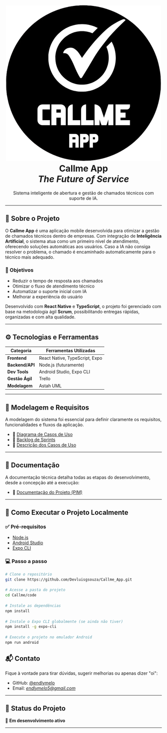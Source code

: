 

<h1 align="center">  
   <img src='https://raw.githubusercontent.com/endlymelo/AtividadeEgydioIndividual.4ADS/refs/heads/main/logoCallmeapp%20(1).png'>  <br/>
  <strong>Callme App</strong>
  <br/>
  <em>The Future of Service</em>
</h1>

<p align="center">
  Sistema inteligente de abertura e gestão de chamados técnicos com suporte de IA.
</p>

---

## 📘 Sobre o Projeto

O **Callme App** é uma aplicação mobile desenvolvida para otimizar a gestão de chamados técnicos dentro de empresas. Com integração de **Inteligência Artificial**, o sistema atua como um primeiro nível de atendimento, oferecendo soluções automáticas aos usuários. Caso a IA não consiga resolver o problema, o chamado é encaminhado automaticamente para o técnico mais adequado.

### 🎯 Objetivos

* Reduzir o tempo de resposta aos chamados
* Otimizar o fluxo de atendimento técnico
* Automatizar o suporte inicial com IA
* Melhorar a experiência do usuário

Desenvolvido com **React Native** e **TypeScript**, o projeto foi gerenciado com base na metodologia ágil **Scrum**, possibilitando entregas rápidas, organizadas e com alta qualidade.

---

## ⚙️ Tecnologias e Ferramentas

| Categoria       | Ferramentas Utilizadas         |
| --------------- | ------------------------------ |
| **Frontend**    | React Native, TypeScript, Expo |
| **Backend/API** | Node.js (futuramente)          |
| **Dev Tools**   | Android Studio, Expo CLI       |
| **Gestão Ágil** | Trello                         |
| **Modelagem**   | Astah UML                      |

---

## 🧠 Modelagem e Requisitos

A modelagem do sistema foi essencial para definir claramente os requisitos, funcionalidades e fluxos da aplicação.

* 📌 [Diagrama de Casos de Uso](https://github.com/Devluisgsouza/Callme_App/blob/main/Callme/Modelagem_de_Requisitos/Diagrama_de_caso_de_uso_sistema.asta)
* 📌 [Backlog de Sprints](https://github.com/Devluisgsouza/Callme_App/blob/main/Callme/Modelagem_de_Requisitos/Sprints_Backlog.docx)
* 📌 [Descrição dos Casos de Uso](https://github.com/Devluisgsouza/Callme_App/blob/main/Callme/Modelagem_de_Requisitos/Descrição_caso_de_uso.docx)

---

## 📄 Documentação

A documentação técnica detalha todas as etapas do desenvolvimento, desde a concepção até a execução:

* 📝 [Documentação do Projeto (PIM)](https://github.com/Devluisgsouza/Callme_App/blob/main/Callme/PIM/PIM%203%20SEMESTRE.doc)

---

## 🧩 Como Executar o Projeto Localmente

### ✅ Pré-requisitos

* [Node.js](https://nodejs.org/pt)
* [Android Studio](https://developer.android.com/studio?hl=pt-br)
* [Expo CLI](https://docs.expo.dev/get-started/installation/)

### 💻 Passo a passo

```bash
# Clone o repositório
git clone https://github.com/Devluisgsouza/Callme_App.git

# Acesse a pasta do projeto
cd Callme/code

# Instale as dependências
npm install

# Instale o Expo CLI globalmente (se ainda não tiver)
npm install -g expo-cli

# Execute o projeto no emulador Android
npm run android
```

## 📬 Contato

Fique à vontade para tirar dúvidas, sugerir melhorias ou apenas dizer "oi":

* GitHub: [@endlymelo](https://github.com/endlymelo)
* Email: *endlymelo5@gmail.com*

---

## 📌 Status do Projeto

🚧 **Em desenvolvimento ativo**

---

